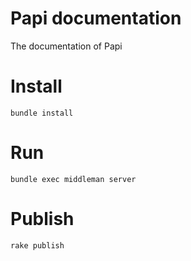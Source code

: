 # Papi documentation

The documentation of Papi

# Install

```
bundle install
```

# Run

```
bundle exec middleman server
```

# Publish

```
rake publish
```
